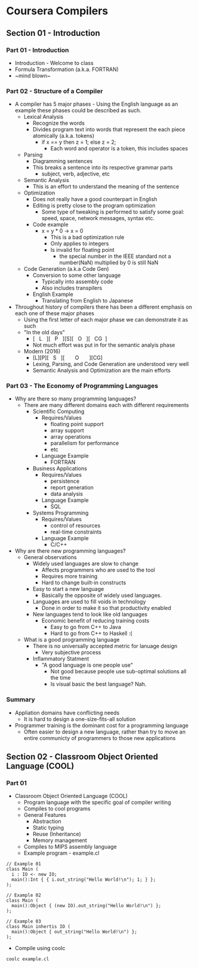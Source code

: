 # Coursera Compilers
## Section 01 - Introduction
### Part 01 - Introduction
* Introduction - Welcome to class
* Formula Transformation (a.k.a. FORTRAN)
 * ~mind blown~

### Part 02 - Structure of a Compiler
* A compiler has 5 major phases - Using the English language as an example these phases could be described as such.
  * Lexical Analysis
    * Recognize the words
    * Divides program text into words that represent the each piece atomically (a.k.a. tokens)
      * if x == y then z = 1;  else z = 2;
        * Each word and operator is a token, this includes spaces
  * Parsing
    * Diagramming sentences
    * This breaks a sentence into its respective grammar parts
      * subject, verb, adjective, etc
  * Semantic Analysis
    * This is an effort to understand the meaning of the sentence
  * Optimization
    * Does not really have a good counterpart in English
    * Editing is pretty close to the program optimization
      * Some type of tweaking is performed to satisfy some goal: speed, space, network messages, syntax etc.
    * Code example
      * x = y * 0 -> x = 0
        * This is a bad optimization rule
        * Only applies to integers
        * Is invalid for floating point
          * the special number in the IEEE standard not a number(NaN) multiplied by 0 is still NaN
  * Code Generation (a.k.a Code Gen)
    * Conversion to some other language
      * Typically into assembly code
      * Also includes transpilers
    * English Example
      * Translating from English to Japanese
* Throughout history of compilers there has been a different emphasis on each one of these major phases
  * Using the first letter of each major phase we can demonstrate it as such
  * "In the old days" 
    * [&nbsp;&nbsp;&nbsp;L&nbsp;&nbsp;&nbsp;][&nbsp;&nbsp;&nbsp;P&nbsp;&nbsp;&nbsp;][S][&nbsp;&nbsp;&nbsp;O&nbsp;&nbsp;&nbsp;][&nbsp;&nbsp;&nbsp;CG&nbsp;&nbsp;]
    * Not much effort was put in for the semantic analyis phase
  * Modern (2016)
    * [L][P][&nbsp;&nbsp;&nbsp;S&nbsp;&nbsp;&nbsp;][&nbsp;&nbsp;&nbsp;&nbsp;&nbsp;&nbsp;&nbsp;O&nbsp;&nbsp;&nbsp;&nbsp;&nbsp;&nbsp;&nbsp;][CG]
    * Lexing, Parsing, and Code Generation are understood very well
    * Semantic Analysis and Optimization are the main efforts
    
### Part 03 - The Economy of Programming Languages
* Why are there so many programming languages?
  * There are many different domains each with different requirements 
    * Scientific Computing  
      * Requires/Values
        * floating point support
        * array support
        * array operations
        * parallelism for performance
        * etc
      * Language Example
        * FORTRAN
    * Business Applications
      * Requires/Values
        * persistence
        * report generation
        * data analysis
      * Language Example
        * SQL
    * Systems Programming
      * Requires/Values
        * control of resources
        * real-time constraints
      * Language Example
        * C/C++
* Why are there new programming languages?
  * General observations
    * Widely used languages are slow to change
      * Affects programmers who are used to the tool
      * Requires more training
      * Hard to change built-in constructs
    * Easy to start a new language
      * Basically the opposite of widely used languages.
    * Languages are used to fill voids in technology
      * Done in order to make it so that productivity enabled
    * New languages tend to look like old languages
      * Economic benefit of reducing training costs
        * Easy to go from C++ to Java
        * Hard to go from C++ to Haskell :(
  * What is a good programming language
    * There is no universally accepted metric for lanuage design
      * Very subjective process
    * Inflammatory Statment
      * "A good language is one people use"
        * Not good because people use sub-optimal solutions all the time
        * Is visual basic the best language? Nah.

### Summary
* Appliation domains have conflicting needs
  * It is hard to design a one-size-fits-all solution
* Programmer training is the dominant cost for a programming language
  * Often easier to design a new language, rather than try to move an entire communicty of programmers to those new applications

## Section 02 - Classroom Object Oriented Language (COOL)
### Part 01
* Classroom Object Oriented Language (COOL)
  * Program language with the specific goal of compiler writing
  * Compiles to cool programs
  * General Features
    * Abstraction 
    * Static typing
    * Reuse (Inheritance)
    * Memory management
  * Compiles to MIPS assembly language
  * Example program - example.cl
```cool
// Example 01
class Main (
  i : IO <- new IO;
  main():Int { { i.out_string("Hello World!\n"); 1; } };
);

// Example 02
class Main (
  main():Object { (new IO).out_string("Hello World!\n") };
);

// Example 03
class Main inhertis IO (
  main():Object { out_string("Hello World!\n") };
);
```
  * Compile using coolc
```bash
coolc example.cl
```
